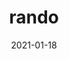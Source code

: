 ---
title: rando
summary: "The goal of rando is to provide easier generating of random numbers in a manner that is context aware, and reproducible."
date: "2021-01-18"
tags:
- R Package
weight: 30

# Optional external URL for project (replaces project detail page).
external_link: "/rando"

---